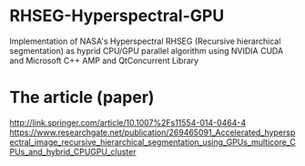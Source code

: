 # RHSEG-Hyperspectral-GPU
Implementation of NASA's Hyperspectral RHSEG (Recursive hierarchical segmentation) as hyprid CPU/GPU parallel algorithm using NVIDIA CUDA and Microsoft C++ AMP and QtConcurrent Library

# The article (paper)
http://link.springer.com/article/10.1007%2Fs11554-014-0464-4
https://www.researchgate.net/publication/269465091_Accelerated_hyperspectral_image_recursive_hierarchical_segmentation_using_GPUs_multicore_CPUs_and_hybrid_CPUGPU_cluster

